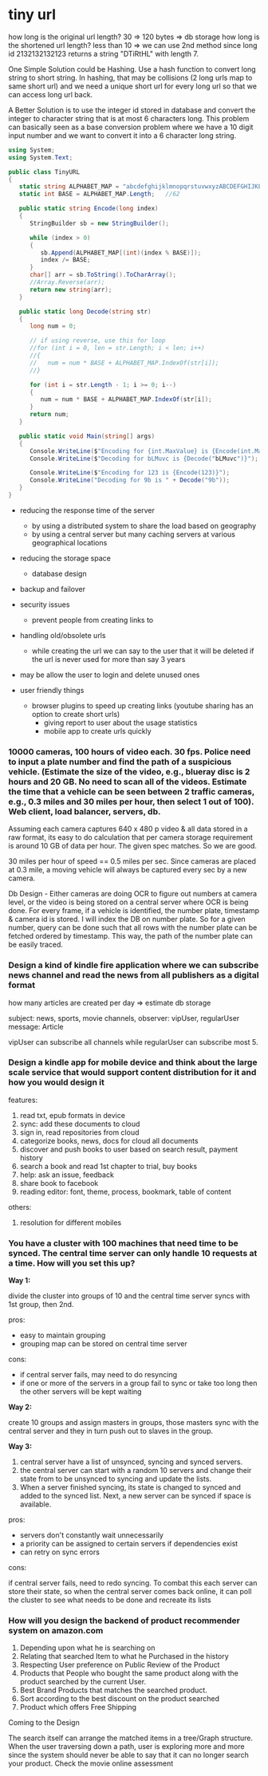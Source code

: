 # tiny url

how long is the original url length? 30 => 120 bytes => db storage how long is the shortened url length? less than 10 => we can use 2nd method since long id 2132132132123 returns a string "DTiRtHL" with length 7.

One Simple Solution could be Hashing. Use a hash function to convert long string to short string. In hashing, that may be collisions (2 long urls map to same short url) and we need a unique short url for every long url so that we can access long url back.

A Better Solution is to use the integer id stored in database and convert the integer to character string that is at most 6 characters long. This problem can basically seen as a base conversion problem where we have a 10 digit input number and we want to convert it into a 6 character long string.

```csharp
using System;
using System.Text;

public class TinyURL
{
   static string ALPHABET_MAP = "abcdefghijklmnopqrstuvwxyzABCDEFGHIJKLMNOPQRSTUVWXYZ0123456789";
   static int BASE = ALPHABET_MAP.Length;   //62

   public static string Encode(long index)
   {
      StringBuilder sb = new StringBuilder();

      while (index > 0)
      {
         sb.Append(ALPHABET_MAP[(int)(index % BASE)]);
         index /= BASE;
      }
      char[] arr = sb.ToString().ToCharArray();
      //Array.Reverse(arr);
      return new string(arr);
   }

   public static long Decode(string str)
   {
      long num = 0;

      // if using reverse, use this for loop
      //for (int i = 0, len = str.Length; i < len; i++)
      //{
      //   num = num * BASE + ALPHABET_MAP.IndexOf(str[i]);
      //}

      for (int i = str.Length - 1; i >= 0; i--)
      {
         num = num * BASE + ALPHABET_MAP.IndexOf(str[i]);
      }
      return num;
   }

   public static void Main(string[] args)
   {
      Console.WriteLine($"Encoding for {int.MaxValue} is {Encode(int.MaxValue)}");  //6 digit
      Console.WriteLine($"Decoding for bLMuvc is {Decode("bLMuvc")}");  //6 digit

      Console.WriteLine($"Encoding for 123 is {Encode(123)}");
      Console.WriteLine("Decoding for 9b is " + Decode("9b"));
   }
}
```

* reducing the response time of the server

  * by using a distributed system to share the load based on geography
  * by using a central server but many caching servers at various geographical locations

* reducing the storage space

  * database design

* backup and failover

* security issues

  * prevent people from creating links to

* handling old/obsolete urls

  * while creating the url we can say to the user that it will be deleted if the url is never used for more than say 3 years

* may be allow the user to login and delete unused ones

* user friendly things
  * browser plugins to speed up creating links (youtube sharing has an option to create short urls)
    * giving report to user about the usage statistics
    * mobile app to create urls quickly

### 10000 cameras, 100 hours of video each. 30 fps. Police need to input a plate number and find the path of a suspicious vehicle. (Estimate the size of the video, e.g., blueray disc is 2 hours and 20 GB. No need to scan all of the videos. Estimate the time that a vehicle can be seen between 2 traffic cameras, e.g., 0.3 miles and 30 miles per hour, then select 1 out of 100). Web client, load balancer, servers, db.

Assuming each camera captures 640 x 480 p video & all data stored in a raw format, its easy to do calculation that per camera storage requirement is around 10 GB of data per hour. The given spec matches. So we are good.

30 miles per hour of speed == 0.5 miles per sec. Since cameras are placed at 0.3 mile, a moving vehicle will always be captured every sec by a new camera.

Db Design - Either cameras are doing OCR to figure out numbers at camera level, or the video is being stored on a central server where OCR is being done. For every frame, if a vehicle is identified, the number plate, timestamp & camera id is stored. I will index the DB on number plate. So for a given number, query can be done such that all rows with the number plate can be fetched ordered by timestamp. This way, the path of the number plate can be easily traced.

### Design a kind of kindle fire application where we can subscribe news channel and read the news from all publishers as a digital format

how many articles are created per day => estimate db storage

subject: news, sports, movie channels, observer: vipUser, regularUser message: Article

vipUser can subscribe all channels while regularUser can subscribe most 5.

### Design a kindle app for mobile device and think about the large scale service that would support content distribution for it and how you would design it

features:

1.  read txt, epub formats in device
1.  sync: add these documents to cloud
1.  sign in, read repositories from cloud
1.  categorize books, news, docs for cloud all documents
1.  discover and push books to user based on search result, payment history
1.  search a book and read 1st chapter to trial, buy books
1.  help: ask an issue, feedback
1.  share book to facebook
1.  reading editor: font, theme, process, bookmark, table of content

others:

1.  resolution for different mobiles

### You have a cluster with 100 machines that need time to be synced. The central time server can only handle 10 requests at a time. How will you set this up?

**Way 1:**

divide the cluster into groups of 10 and the central time server syncs with 1st group, then 2nd.

pros:

* easy to maintain grouping
* grouping map can be stored on central time server

cons:

* if central server fails, may need to do resyncing
* if one or more of the servers in a group fail to sync or take too long then the other servers will be kept waiting

**Way 2:**

create 10 groups and assign masters in groups, those masters sync with the central server and they in turn push out to slaves in the group.

**Way 3:**

1.  central server have a list of unsynced, syncing and synced servers.
1.  the central server can start with a random 10 servers and change their state from to be unsynced to syncing and update the lists.
1.  When a server finished syncing, its state is changed to synced and added to the synced list. Next, a new server can be synced if space is available.

pros:

* servers don't constantly wait unnecessarily
* a priority can be assigned to certain servers if dependencies exist
* can retry on sync errors

cons:

if central server fails, need to redo syncing. To combat this each server can store their state, so when the central server comes back online, it can poll the cluster to see what needs to be done and recreate its lists

### How will you design the backend of product recommender system on amazon.com

1.  Depending upon what he is searching on
1.  Relating that searched Item to what he Purchased in the history
1.  Respecting User preference on Public Review of the Product
1.  Products that People who bought the same product along with the product searched by the current User.
1.  Best Brand Products that matches the searched product.
1.  Sort according to the best discount on the product searched
1.  Product which offers Free Shipping

Coming to the Design

The search itself can arrange the matched items in a tree/Graph structure. When the user traversing down a path, user is exploring more and more since the system should never be able to say that it can no longer search your product. Check the movie online assessment
